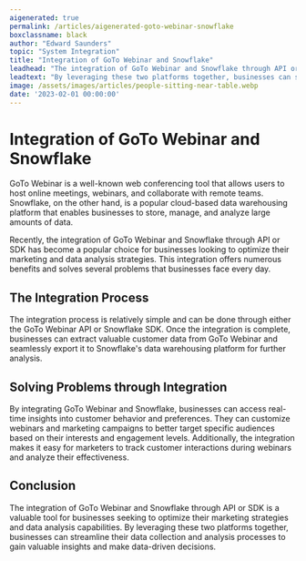 ```yaml
---
aigenerated: true
permalink: /articles/aigenerated-goto-webinar-snowflake
boxclassname: black
author: "Edward Saunders"
topic: "System Integration"
title: "Integration of GoTo Webinar and Snowflake"
leadhead: "The integration of GoTo Webinar and Snowflake through API or SDK is a valuable tool for businesses seeking to optimize their marketing strategies and data analysis capabilities"
leadtext: "By leveraging these two platforms together, businesses can streamline their data collection and analysis processes to gain valuable insights and make data-driven decisions."
image: /assets/images/articles/people-sitting-near-table.webp
date: '2023-02-01 00:00:00'
---
```

<div class="arttext">	<h1>Integration of GoTo Webinar and Snowflake</h1>
	<p>GoTo Webinar is a well-known web conferencing tool that allows users to host online meetings, webinars, and collaborate with remote teams. Snowflake, on the other hand, is a popular cloud-based data warehousing platform that enables businesses to store, manage, and analyze large amounts of data.</p>
	<p>Recently, the integration of GoTo Webinar and Snowflake through API or SDK has become a popular choice for businesses looking to optimize their marketing and data analysis strategies. This integration offers numerous benefits and solves several problems that businesses face every day.</p>
	<h2>The Integration Process</h2>
	<p>The integration process is relatively simple and can be done through either the GoTo Webinar API or Snowflake SDK. Once the integration is complete, businesses can extract valuable customer data from GoTo Webinar and seamlessly export it to Snowflake's data warehousing platform for further analysis.</p>
	<h2>Solving Problems through Integration</h2>
	<p>By integrating GoTo Webinar and Snowflake, businesses can access real-time insights into customer behavior and preferences. They can customize webinars and marketing campaigns to better target specific audiences based on their interests and engagement levels. Additionally, the integration makes it easy for marketers to track customer interactions during webinars and analyze their effectiveness.</p>
	<h2>Conclusion</h2>
	<p>The integration of GoTo Webinar and Snowflake through API or SDK is a valuable tool for businesses seeking to optimize their marketing strategies and data analysis capabilities. By leveraging these two platforms together, businesses can streamline their data collection and analysis processes to gain valuable insights and make data-driven decisions.</p>
</div>